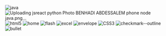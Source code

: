 ![java](https://github.com/benhadi-abdoussalem/Benhadi_Abdessalemportfolio/assets/66330618/2f163e4c-69d1-4a41-a63b-b846da378de2)
![Uploading ![js](https://github.com/benhadi-abdoussalem/Benhadi_Abdessalemportfolio/assets/66330618/e9f45c2b-ebfa-45e3-a562-6ff73dbda01a)![react](https://github.com/benhadi-abdoussalem/Benhadi_Abdessalemportfolio/assets/66330618/0295d604-da1e-49e5-b795-c49368e3fef6)
![python](https://github.com/benhadi-abdoussalem/Benhadi_Abdessalemportfolio/assets/66330618/801231b0-bdeb-4e66-93ae-98bdcb3cc9fb)
![Photo BENHADI ABDESSALEM](https://github.com/benhadi-abdoussalem/Benhadi_Abdessalemportfolio/assets/66330618/c98744cd-1699-4adc-86b3-ad8468b7a625)
![phone](https://github.com/benhadi-abdoussalem/Benhadi_Abdessalemportfolio/assets/66330618/e7794f1f-17d8-47c0-ac59-a8082b25a9cc)
![node](https://github.com/benhadi-abdoussalem/Benhadi_Abdessalemportfolio/assets/66330618/63c5bbcf-842e-4a2f-b628-b2e3370305c2)
java.png…]()
![html5](https://github.com/benhadi-abdoussalem/Benhadi_Abdessalemportfolio/assets/66330618/8ecf1de0-cd37-4a01-9560-d85b2fc70c77)
![home](https://github.com/benhadi-abdoussalem/Benhadi_Abdessalemportfolio/assets/66330618/d2b0d64f-6822-4191-b97e-13ce5a042cdd)
![flash](https://github.com/benhadi-abdoussalem/Benhadi_Abdessalemportfolio/assets/66330618/f8056f18-f5d5-402f-8d31-8465905f8074)
![excel](https://github.com/benhadi-abdoussalem/Benhadi_Abdessalemportfolio/assets/66330618/2f556625-f912-4b1e-a8e5-9401eb7328a7)
![envelope](https://github.com/benhadi-abdoussalem/Benhadi_Abdessalemportfolio/assets/66330618/130c2a8c-649f-4585-97f3-0282ec029e54)
![CSS3](https://github.com/benhadi-abdoussalem/Benhadi_Abdessalemportfolio/assets/66330618/66bca66d-ba16-4f80-becd-97395f03ca9e)
![checkmark--outline](https://github.com/benhadi-abdoussalem/Benhadi_Abdessalemportfolio/assets/66330618/b3550579-5c0d-46bd-aa5c-ca31ab6f799d)
![bullet](https://github.com/benhadi-abdoussalem/Benhadi_Abdessalemportfolio/assets/66330618/56cdb3c3-15b5-4170-b21c-08248c29776c)
